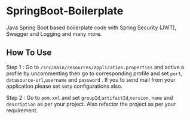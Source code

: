 # SpringBoot-Boilerplate

Java Spring Boot based boilerplate code with Spring Security (JWT), Swagger and Logging and many more. 

## How To Use

Step 1 : Go to ```/src/main/resources/application.properties``` and active a profile by uncommenting then go to corresponding profile and set ```port```, ```datasource-url```,```username``` and  ```password``` . If you to send mail from your application please set ```smtp``` configurations also.

Step 2 : Go to ```pom.xml``` and set ```groupId```,```artifactId```,```version```, ```name``` and ```description``` as per your project. Also refactor the project as per your requirement.
